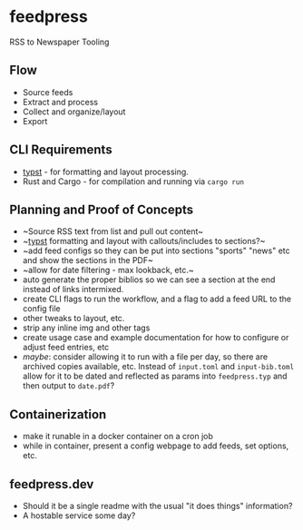 # feedpress
RSS to Newspaper Tooling

## Flow
- Source feeds
- Extract and process
- Collect and organize/layout
- Export

## CLI Requirements
- [typst](https://github.com/typst/typst) - for formatting and layout processing.
- Rust and Cargo - for compilation and running via `cargo run`

## Planning and Proof of Concepts
- ~Source RSS text from list and pull out content~
- ~[typst](https://github.com/typst/typst) formatting and layout with callouts/includes to sections?~
- ~add feed configs so they can be put into sections "sports" "news" etc and show the sections in the PDF~
- ~allow for date filtering - max lookback, etc.~
- auto generate the proper biblios so we can see a section at the end instead of links intermixed.
- create CLI flags to run the workflow, and a flag to add a feed URL to the config file
- other tweaks to layout, etc.
- strip any inline img and other tags
- create usage case and example documentation for how to configure or adjust feed entries, etc
- *maybe*: consider allowing it to run with a file per day, so there are archived copies available, etc.  Instead of `input.toml` and `input-bib.toml` allow for it to be dated and reflected as params into `feedpress.typ` and then output to `date.pdf`?

## Containerization
- make it runable in a docker container on a cron job
- while in container, present a config webpage to add feeds, set options, etc.

## feedpress.dev
- Should it be a single readme with the usual "it does things" information?
- A hostable service some day?